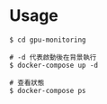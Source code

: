 # Usage

```
$ cd gpu-monitoring

# -d 代表啟動後在背景執行
$ docker-compose up -d

# 查看狀態
$ docker-compose ps

```